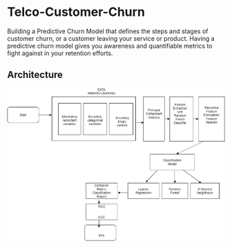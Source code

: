 # Telco-Customer-Churn
Building a Predictive Churn Model that defines the steps and stages of customer churn, or a customer leaving your service or product.
Having a predictive churn model gives you awareness and quantifiable metrics to fight against in your retention efforts.

## Architecture
![Architecture](Architecture.png)

